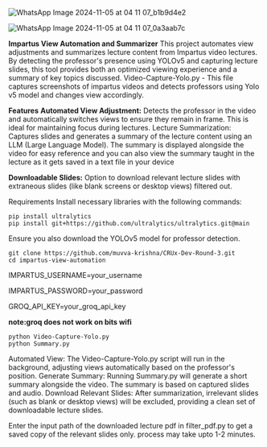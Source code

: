 ![WhatsApp Image 2024-11-05 at 04 11 07_b1b9d4e2](https://github.com/user-attachments/assets/8af27ad1-df8e-4a74-b3b8-234d9ab90283)

![WhatsApp Image 2024-11-05 at 04 11 07_0a3aab7c](https://github.com/user-attachments/assets/49de9e64-38a2-46ce-9806-1c7ac484e72c)

**Impartus View Automation and Summarizer**
This project automates view adjustments and summarizes lecture content from Impartus video lectures. By detecting the professor's presence using YOLOv5 and capturing lecture slides, this tool provides both an optimized viewing experience and a summary of key topics discussed.
Video-Capture-Yolo.py - This file captures screenshots of impartus videos and detects professors using Yolo v5 model and changes view accordingly.

**Features**
**Automated View Adjustment:** Detects the professor in the video and automatically switches views to ensure they remain in frame. This is ideal for maintaining focus during lectures.
Lecture Summarization: Captures slides and generates a summary of the lecture content using an LLM (Large Language Model). The summary is displayed alongside the video for easy reference and you can also view the summary taught in the lecture as it gets saved in a text file in your device

**Downloadable Slides:** Option to download relevant lecture slides with extraneous slides (like blank screens or desktop views) filtered out.


Requirements
Install necessary libraries with the following commands:
```
pip install ultralytics
pip install git+https://github.com/ultralytics/ultralytics.git@main
```
Ensure you also download the YOLOv5 model for professor detection.
```
git clone https://github.com/muvva-krishna/CRUx-Dev-Round-3.git
cd impartus-view-automation
```
IMPARTUS_USERNAME=your_username

IMPARTUS_PASSWORD=your_password

GROQ_API_KEY=your_groq_api_key

**note:groq does not work on bits wifi**
```
python Video-Capture-Yolo.py
python Summary.py
```




Automated View: The Video-Capture-Yolo.py script will run in the background, adjusting views automatically based on the professor's position.
Generate Summary: Running Summary.py will generate a short summary alongside the video. The summary is based on captured slides and audio.
Download Relevant Slides: After summarization, irrelevant slides (such as blank or desktop views) will be excluded, providing a clean set of downloadable lecture slides.

Enter the input path of the downloaded lecture pdf in filter_pdf.py to get a saved copy of the relevant slides only.
process may take upto 1-2 minutes.

